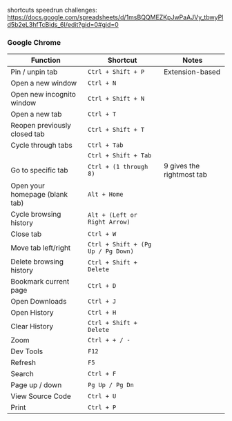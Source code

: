 shortcuts speedrun challenges: https://docs.google.com/spreadsheets/d/1msBQQMEZKpJwPaAJVy_tbwyPld5b2eL3hfTcBids_6I/edit?gid=0#gid=0

### Google Chrome

| **Function**                   | **Shortcut**                       | **Notes**                 |
| ------------------------------ | ---------------------------------- | ------------------------- |
| Pin / unpin tab                | `Ctrl + Shift + P`                 | Extension-based           |
| Open a new window              | `Ctrl + N`                         |                           |
| Open new incognito window      | `Ctrl + Shift + N`                 |                           |
| Open a new tab                 | `Ctrl + T`                         |                           |
| Reopen previously closed tab   | `Ctrl + Shift + T`                 |                           |
| Cycle through tabs             | `Ctrl + Tab`                       |                           |
|                                | `Ctrl + Shift + Tab`               |                           |
| Go to specific tab             | `Ctrl + (1 through 8)`             | 9 gives the rightmost tab |
| Open your homepage (blank tab) | `Alt + Home`                       |                           |
| Cycle browsing history         | `Alt + (Left or Right Arrow)`      |                           |
| Close tab                      | `Ctrl + W`                         |                           |
| Move tab left/right            | `Ctrl + Shift + (Pg Up / Pg Down)` |                           |
| Delete browsing history        | `Ctrl + Shift + Delete`            |                           |
| Bookmark current page          | `Ctrl + D`                         |                           |
| Open Downloads                 | `Ctrl + J`                         |                           |
| Open History                   | `Ctrl + H`                         |                           |
| Clear History                  | `Ctrl + Shift + Delete`            |                           |
| Zoom                           | `Ctrl + + / -`                     |                           |
| Dev Tools                      | `F12`                              |                           |
| Refresh                        | `F5`                               |                           |
| Search                         | `Ctrl + F`                         |                           |
| Page up / down                 | `Pg Up / Pg Dn`                    |                           |
| View Source Code               | `Ctrl + U`                         |                           |
| Print                          | `Ctrl + P`                         |                           |
